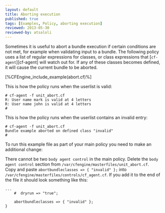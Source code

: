 ```yaml
---
layout: default
title: Aborting execution 
published: true
tags: [Examples, Policy, aborting execution]
reviewed: 2013-05-30
reviewed-by: atsaloli
---
```


Sometimes it is useful to abort a bundle execution if certain conditions are not met,
for example when validating input to a bundle. The following policy uses a list of 
regular expressions for classes, or class expressions that [`cf-agent`][cf-agent] will watch out for.
If any of these classes becomes defined, it will cause the current bundle to be aborted.

[%CFEngine_include_example(abort.cf)%]

This is how the policy runs when the userlist is valid:

    # cf-agent -f unit_abort.cf
    R: User name mark is valid at 4 letters
    R: User name john is valid at 4 letters
    # 

This is how the policy runs when the userlist contains an invalid entry:

    # cf-agent -f unit_abort.cf
    Bundle example aborted on defined class "invalid"
    # 

To run this example file as part of your main policy you need to make an
additional change:

There cannot be two `body agent control` in the main policy. Delete the
`body agent control` section from `/var/cfengine/masterfiles/unit_abort.cf`.
Copy and paste `abortbundleclasses => { "invalid" };` into
`/var/cfengine/masterfiles/controls/cf_agent.cf`.  If you add it to
the end of the file it should look something like this:

```cf3
...
    #  dryrun => "true";
    
    abortbundleclasses => { "invalid" };
}
```

